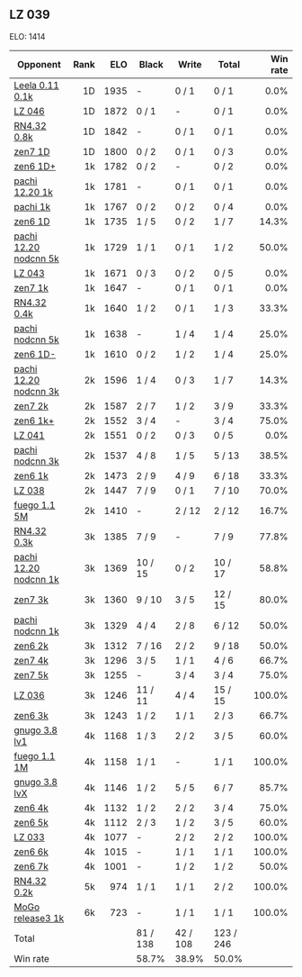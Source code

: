 ## LZ 039 ##

ELO: 1414

Opponent | Rank | ELO | Black | Write | Total | Win rate
---------|-----:|----:|-------|-------|-------|-------:
[Leela 0.11 0.1k](Leela%200.11%200.1k.md) | 1D | 1935 | - | 0 / 1 | 0 / 1 | 0.0%
[LZ 046](LZ%20046.md) | 1D | 1872 | 0 / 1 | - | 0 / 1 | 0.0%
[RN4.32 0.8k](RN4.32%200.8k.md) | 1D | 1842 | - | 0 / 1 | 0 / 1 | 0.0%
[zen7 1D](zen7%201D.md) | 1D | 1800 | 0 / 2 | 0 / 1 | 0 / 3 | 0.0%
[zen6 1D+](zen6%201D+.md) | 1k | 1782 | 0 / 2 | - | 0 / 2 | 0.0%
[pachi 12.20 1k](pachi%2012.20%201k.md) | 1k | 1781 | - | 0 / 1 | 0 / 1 | 0.0%
[pachi 1k](pachi%201k.md) | 1k | 1767 | 0 / 2 | 0 / 2 | 0 / 4 | 0.0%
[zen6 1D](zen6%201D.md) | 1k | 1735 | 1 / 5 | 0 / 2 | 1 / 7 | 14.3%
[pachi 12.20 nodcnn 5k](pachi%2012.20%20nodcnn%205k.md) | 1k | 1729 | 1 / 1 | 0 / 1 | 1 / 2 | 50.0%
[LZ 043](LZ%20043.md) | 1k | 1671 | 0 / 3 | 0 / 2 | 0 / 5 | 0.0%
[zen7 1k](zen7%201k.md) | 1k | 1647 | - | 0 / 1 | 0 / 1 | 0.0%
[RN4.32 0.4k](RN4.32%200.4k.md) | 1k | 1640 | 1 / 2 | 0 / 1 | 1 / 3 | 33.3%
[pachi nodcnn 5k](pachi%20nodcnn%205k.md) | 1k | 1638 | - | 1 / 4 | 1 / 4 | 25.0%
[zen6 1D-](zen6%201D-.md) | 1k | 1610 | 0 / 2 | 1 / 2 | 1 / 4 | 25.0%
[pachi 12.20 nodcnn 3k](pachi%2012.20%20nodcnn%203k.md) | 2k | 1596 | 1 / 4 | 0 / 3 | 1 / 7 | 14.3%
[zen7 2k](zen7%202k.md) | 2k | 1587 | 2 / 7 | 1 / 2 | 3 / 9 | 33.3%
[zen6 1k+](zen6%201k+.md) | 2k | 1552 | 3 / 4 | - | 3 / 4 | 75.0%
[LZ 041](LZ%20041.md) | 2k | 1551 | 0 / 2 | 0 / 3 | 0 / 5 | 0.0%
[pachi nodcnn 3k](pachi%20nodcnn%203k.md) | 2k | 1537 | 4 / 8 | 1 / 5 | 5 / 13 | 38.5%
[zen6 1k](zen6%201k.md) | 2k | 1473 | 2 / 9 | 4 / 9 | 6 / 18 | 33.3%
[LZ 038](LZ%20038.md) | 2k | 1447 | 7 / 9 | 0 / 1 | 7 / 10 | 70.0%
[fuego 1.1 5M](fuego%201.1%205M.md) | 2k | 1410 | - | 2 / 12 | 2 / 12 | 16.7%
[RN4.32 0.3k](RN4.32%200.3k.md) | 3k | 1385 | 7 / 9 | - | 7 / 9 | 77.8%
[pachi 12.20 nodcnn 1k](pachi%2012.20%20nodcnn%201k.md) | 3k | 1369 | 10 / 15 | 0 / 2 | 10 / 17 | 58.8%
[zen7 3k](zen7%203k.md) | 3k | 1360 | 9 / 10 | 3 / 5 | 12 / 15 | 80.0%
[pachi nodcnn 1k](pachi%20nodcnn%201k.md) | 3k | 1329 | 4 / 4 | 2 / 8 | 6 / 12 | 50.0%
[zen6 2k](zen6%202k.md) | 3k | 1312 | 7 / 16 | 2 / 2 | 9 / 18 | 50.0%
[zen7 4k](zen7%204k.md) | 3k | 1296 | 3 / 5 | 1 / 1 | 4 / 6 | 66.7%
[zen7 5k](zen7%205k.md) | 3k | 1255 | - | 3 / 4 | 3 / 4 | 75.0%
[LZ 036](LZ%20036.md) | 3k | 1246 | 11 / 11 | 4 / 4 | 15 / 15 | 100.0%
[zen6 3k](zen6%203k.md) | 3k | 1243 | 1 / 2 | 1 / 1 | 2 / 3 | 66.7%
[gnugo 3.8 lv1](gnugo%203.8%20lv1.md) | 4k | 1168 | 1 / 3 | 2 / 2 | 3 / 5 | 60.0%
[fuego 1.1 1M](fuego%201.1%201M.md) | 4k | 1158 | 1 / 1 | - | 1 / 1 | 100.0%
[gnugo 3.8 lvX](gnugo%203.8%20lvX.md) | 4k | 1146 | 1 / 2 | 5 / 5 | 6 / 7 | 85.7%
[zen6 4k](zen6%204k.md) | 4k | 1132 | 1 / 2 | 2 / 2 | 3 / 4 | 75.0%
[zen6 5k](zen6%205k.md) | 4k | 1112 | 2 / 3 | 1 / 2 | 3 / 5 | 60.0%
[LZ 033](LZ%20033.md) | 4k | 1077 | - | 2 / 2 | 2 / 2 | 100.0%
[zen6 6k](zen6%206k.md) | 4k | 1015 | - | 1 / 1 | 1 / 1 | 100.0%
[zen6 7k](zen6%207k.md) | 4k | 1001 | - | 1 / 2 | 1 / 2 | 50.0%
[RN4.32 0.2k](RN4.32%200.2k.md) | 5k | 974 | 1 / 1 | 1 / 1 | 2 / 2 | 100.0%
[MoGo release3 1k](MoGo%20release3%201k.md) | 6k | 723 | - | 1 / 1 | 1 / 1 | 100.0%
Total | | | 81 / 138 | 42 / 108 | 123 / 246 | 
Win rate| | | 58.7% | 38.9% | 50.0% | 
